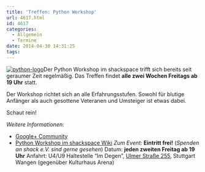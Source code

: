 ```yaml
---
title: 'Treffen: Python Workshop'
url: 4617.html
id: 4617
categories:
  - Allgemein
  - Termine
date: 2014-04-30 14:31:25
tags:
---
```


[![python-logo](https://blog.shackspace.de/wp-content/uploads/2012/11/python-logo-150x150.png)](https://blog.shackspace.de/wp-content/uploads/2012/11/python-logo.png)Der Python Workshop im shackspace trifft sich bereits seit geraumer Zeit regelmäßig.
Das Treffen findet **alle zwei Wochen Freitags ab 19 Uhr** statt.

Der Workshop richtet sich an alle Erfahrungsstufen. Sowohl für blutige Anfänger als auch gesottene Veteranen und Umsteiger ist etwas dabei.

Schaut rein!

_Weitere Informationen:_

*   [Google+ Community](https://plus.google.com/communities/104664589088135148756)
*   [Python Workshop im shackspace Wiki](https://blog.shackspace.de/wiki/doku.php?id=project:python)
_Zum Event:_
**Eintritt frei!** (_Spenden an shack e.V. sind gerne gesehen_)
Datum: **jeden zweiten Freitag ab 19 Uhr**
Anfahrt: U4/U9 Haltestelle “Im Degen”, [Ulmer Straße 255](https://blog.shackspace.de/?page_id=713), Stuttgart Wangen (gegenüber Kulturhaus Arena)